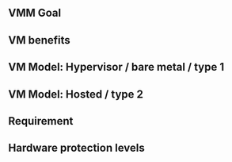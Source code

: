 ## VMM Goal

## VM benefits

## VM Model: Hypervisor / bare metal / type 1

## VM Model: Hosted / type 2

## Requirement

## Hardware protection levels